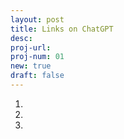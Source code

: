 ```yaml
---
layout: post
title: Links on ChatGPT 
desc:
proj-url:
proj-num: 01
new: true
draft: false
---
```


1. 
2. 
3. 

